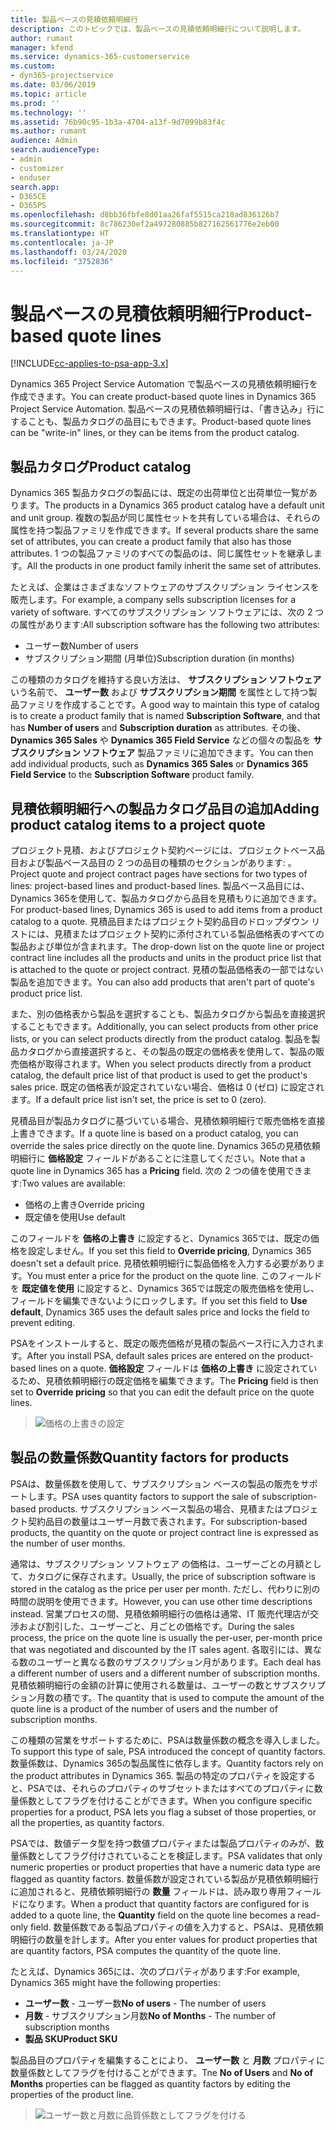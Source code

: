 ```yaml
---
title: 製品ベースの見積依頼明細行
description: このトピックでは、製品ベースの見積依頼明細行について説明します。
author: rumant
manager: kfend
ms.service: dynamics-365-customerservice
ms.custom:
- dyn365-projectservice
ms.date: 03/06/2019
ms.topic: article
ms.prod: ''
ms.technology: ''
ms.assetid: 76b90c95-1b3a-4704-a13f-9d7099b83f4c
ms.author: rumant
audience: Admin
search.audienceType:
- admin
- customizer
- enduser
search.app:
- D365CE
- D365PS
ms.openlocfilehash: d8bb36fbfe8d01aa26faf5515ca218ad836126b7
ms.sourcegitcommit: 8c786230ef2a497280885b827162561776e2eb00
ms.translationtype: HT
ms.contentlocale: ja-JP
ms.lasthandoff: 03/24/2020
ms.locfileid: "3752836"
---
```

# <a name="product-based-quote-lines"></a><span data-ttu-id="74290-103">製品ベースの見積依頼明細行</span><span class="sxs-lookup"><span data-stu-id="74290-103">Product-based quote lines</span></span>

[!INCLUDE[cc-applies-to-psa-app-3.x](../includes/cc-applies-to-psa-app-3x.md)]


<span data-ttu-id="74290-104">Dynamics 365 Project Service Automation で製品ベースの見積依頼明細行を作成できます。</span><span class="sxs-lookup"><span data-stu-id="74290-104">You can create product-based quote lines in Dynamics 365 Project Service Automation.</span></span> <span data-ttu-id="74290-105">製品ベースの見積依頼明細行は、「書き込み」行にすることも、製品カタログの品目にもできます。</span><span class="sxs-lookup"><span data-stu-id="74290-105">Product-based quote lines can be "write-in" lines, or they can be items from the product catalog.</span></span>

## <a name="product-catalog"></a><span data-ttu-id="74290-106">製品カタログ</span><span class="sxs-lookup"><span data-stu-id="74290-106">Product catalog</span></span>

<span data-ttu-id="74290-107">Dynamics 365 製品カタログの製品には、既定の出荷単位と出荷単位一覧があります。</span><span class="sxs-lookup"><span data-stu-id="74290-107">The products in a Dynamics 365 product catalog have a default unit and unit group.</span></span> <span data-ttu-id="74290-108">複数の製品が同じ属性セットを共有している場合は、それらの属性を持つ製品ファミリを作成できます。</span><span class="sxs-lookup"><span data-stu-id="74290-108">If several products share the same set of attributes, you can create a product family that also has those attributes.</span></span> <span data-ttu-id="74290-109">1 つの製品ファミリのすべての製品のは、同じ属性セットを継承します。</span><span class="sxs-lookup"><span data-stu-id="74290-109">All the products in one product family inherit the same set of attributes.</span></span>

<span data-ttu-id="74290-110">たとえば、企業はさまざまなソフトウェアのサブスクリプション ライセンスを販売します。</span><span class="sxs-lookup"><span data-stu-id="74290-110">For example, a company sells subscription licenses for a variety of software.</span></span> <span data-ttu-id="74290-111">すべてのサブスクリプション ソフトウェアには、次の 2 つの属性があります:</span><span class="sxs-lookup"><span data-stu-id="74290-111">All subscription software has the following two attributes:</span></span>

- <span data-ttu-id="74290-112">ユーザー数</span><span class="sxs-lookup"><span data-stu-id="74290-112">Number of users</span></span> 
- <span data-ttu-id="74290-113">サブスクリプション期間 (月単位)</span><span class="sxs-lookup"><span data-stu-id="74290-113">Subscription duration (in months)</span></span>

<span data-ttu-id="74290-114">この種類のカタログを維持する良い方法は、 **サブスクリプション ソフトウェア** いう名前で、 **ユーザー数** および **サブスクリプション期間** を属性として持つ製品ファミリを作成することです。</span><span class="sxs-lookup"><span data-stu-id="74290-114">A good way to maintain this type of catalog is to create a product family that is named **Subscription Software**, and that has **Number of users** and **Subscription duration** as attributes.</span></span> <span data-ttu-id="74290-115">その後、 **Dynamics 365 Sales** や **Dynamics 365 Field Service** などの個々の製品を **サブスクリプション ソフトウェア** 製品ファミリに追加できます。</span><span class="sxs-lookup"><span data-stu-id="74290-115">You can then add individual products, such as **Dynamics 365 Sales** or **Dynamics 365 Field Service** to the **Subscription Software** product family.</span></span>

## <a name="adding-product-catalog-items-to-a-project-quote"></a><span data-ttu-id="74290-116">見積依頼明細行への製品カタログ品目の追加</span><span class="sxs-lookup"><span data-stu-id="74290-116">Adding product catalog items to a project quote</span></span>

<span data-ttu-id="74290-117">プロジェクト見積、およびプロジェクト契約ページには、プロジェクトベース品目および製品ベース品目の 2 つの品目の種類のセクションがあります: 。</span><span class="sxs-lookup"><span data-stu-id="74290-117">Project quote and project contract pages have sections for two types of lines: project-based lines and product-based lines.</span></span> <span data-ttu-id="74290-118">製品ベース品目には、Dynamics 365を使用して、製品カタログから品目を見積もりに追加できます。</span><span class="sxs-lookup"><span data-stu-id="74290-118">For product-based lines, Dynamics 365 is used to add items from a product catalog to a quote.</span></span> <span data-ttu-id="74290-119">見積品目またはプロジェクト契約品目のドロップダウン リストには、見積またはプロジェクト契約に添付されている製品価格表のすべての製品および単位が含まれます。</span><span class="sxs-lookup"><span data-stu-id="74290-119">The drop-down list on the quote line or project contract line includes all the products and units in the product price list that is attached to the quote or project contract.</span></span> <span data-ttu-id="74290-120">見積の製品価格表の一部ではない製品を追加できます。</span><span class="sxs-lookup"><span data-stu-id="74290-120">You can also add products that aren't part of quote's product price list.</span></span>

<span data-ttu-id="74290-121">また、別の価格表から製品を選択することも、製品カタログから製品を直接選択することもできます。</span><span class="sxs-lookup"><span data-stu-id="74290-121">Additionally, you can select products from other price lists, or you can select products directly from the product catalog.</span></span> <span data-ttu-id="74290-122">製品を製品カタログから直接選択すると、その製品の既定の価格表を使用して、製品の販売価格が取得されます。</span><span class="sxs-lookup"><span data-stu-id="74290-122">When you select products directly from a product catalog, the default price list of that product is used to get the product's sales price.</span></span> <span data-ttu-id="74290-123">既定の価格表が設定されていない場合、価格は 0 (ゼロ) に設定されます。</span><span class="sxs-lookup"><span data-stu-id="74290-123">If a default price list isn't set, the price is set to 0 (zero).</span></span>

<span data-ttu-id="74290-124">見積品目が製品カタログに基づいている場合、見積依頼明細行で販売価格を直接上書きできます。</span><span class="sxs-lookup"><span data-stu-id="74290-124">If a quote line is based on a product catalog, you can override the sales price directly on the quote line.</span></span> <span data-ttu-id="74290-125">Dynamics 365の見積依頼明細行に **価格設定** フィールドがあることに注意してください。</span><span class="sxs-lookup"><span data-stu-id="74290-125">Note that a quote line in Dynamics 365 has a **Pricing** field.</span></span> <span data-ttu-id="74290-126">次の 2 つの値を使用できます:</span><span class="sxs-lookup"><span data-stu-id="74290-126">Two values are available:</span></span>

- <span data-ttu-id="74290-127">価格の上書き</span><span class="sxs-lookup"><span data-stu-id="74290-127">Override pricing</span></span>  
- <span data-ttu-id="74290-128">既定値を使用</span><span class="sxs-lookup"><span data-stu-id="74290-128">Use default</span></span>

<span data-ttu-id="74290-129">このフィールドを **価格の上書き** に設定すると、Dynamics 365では、既定の価格を設定しません。</span><span class="sxs-lookup"><span data-stu-id="74290-129">If you set this field to **Override pricing**, Dynamics 365 doesn't set a default price.</span></span> <span data-ttu-id="74290-130">見積依頼明細行に製品価格を入力する必要があります。</span><span class="sxs-lookup"><span data-stu-id="74290-130">You must enter a price for the product on the quote line.</span></span> <span data-ttu-id="74290-131">このフィールドを **既定値を使用** に設定すると、Dynamics 365では既定の販売価格を使用し、フィールドを編集できないようにロックします。</span><span class="sxs-lookup"><span data-stu-id="74290-131">If you set this field to **Use default**, Dynamics 365 uses the default sales price and locks the field to prevent editing.</span></span>

<span data-ttu-id="74290-132">PSAをインストールすると、既定の販売価格が見積の製品ベース行に入力されます。</span><span class="sxs-lookup"><span data-stu-id="74290-132">After you install PSA, default sales prices are entered on the product-based lines on a quote.</span></span> <span data-ttu-id="74290-133">**価格設定** フィールドは **価格の上書き** に設定されているため、見積依頼明細行の既定価格を編集できます。</span><span class="sxs-lookup"><span data-stu-id="74290-133">The **Pricing** field is then set to **Override pricing** so that you can edit the default price on the quote lines.</span></span>

> ![価格の上書きの設定](media/basic-guide-10.png)
 
## <a name="quantity-factors-for-products"></a><span data-ttu-id="74290-135">製品の数量係数</span><span class="sxs-lookup"><span data-stu-id="74290-135">Quantity factors for products</span></span>

<span data-ttu-id="74290-136">PSAは、数量係数を使用して、サブスクリプション ベースの製品の販売をサポートします。</span><span class="sxs-lookup"><span data-stu-id="74290-136">PSA uses quantity factors to support the sale of subscription-based products.</span></span> <span data-ttu-id="74290-137">サブスクリプション ベース製品の場合、見積またはプロジェクト契約品目の数量はユーザー月数で表されます。</span><span class="sxs-lookup"><span data-stu-id="74290-137">For subscription-based products, the quantity on the quote or project contract line is expressed as the number of user months.</span></span>

<span data-ttu-id="74290-138">通常は、サブスクリプション ソフトウェア の価格は、ユーザーごとの月額として、カタログに保存されます。</span><span class="sxs-lookup"><span data-stu-id="74290-138">Usually, the price of subscription software is stored in the catalog as the price per user per month.</span></span> <span data-ttu-id="74290-139">ただし、代わりに別の時間の説明を使用できます。</span><span class="sxs-lookup"><span data-stu-id="74290-139">However, you can use other time descriptions instead.</span></span> <span data-ttu-id="74290-140">営業プロセスの間、見積依頼明細行の価格は通常、IT 販売代理店が交渉および割引した、ユーザーごと、月ごとの価格です。</span><span class="sxs-lookup"><span data-stu-id="74290-140">During the sales process, the price on the quote line is usually the per-user, per-month price that was negotiated and discounted by the IT sales agent.</span></span> <span data-ttu-id="74290-141">各取引には、異なる数のユーザーと異なる数のサブスクリプション月があります。</span><span class="sxs-lookup"><span data-stu-id="74290-141">Each deal has a different number of users and a different number of subscription months.</span></span> <span data-ttu-id="74290-142">見積依頼明細行の金額の計算に使用される数量は、ユーザーの数とサブスクリプション月数の積です。</span><span class="sxs-lookup"><span data-stu-id="74290-142">The quantity that is used to compute the amount of the quote line is a product of the number of users and the number of subscription months.</span></span>

<span data-ttu-id="74290-143">この種類の営業をサポートするために、PSAは数量係数の概念を導入しました。</span><span class="sxs-lookup"><span data-stu-id="74290-143">To support this type of sale, PSA introduced the concept of quantity factors.</span></span> <span data-ttu-id="74290-144">数量係数は、Dynamics 365の製品属性に依存します。</span><span class="sxs-lookup"><span data-stu-id="74290-144">Quantity factors rely on the product attributes in Dynamics 365.</span></span> <span data-ttu-id="74290-145">製品の特定のプロパティを設定すると、PSAでは、それらのプロパティのサブセットまたはすべてのプロパティに数量係数としてフラグを付けることができます。</span><span class="sxs-lookup"><span data-stu-id="74290-145">When you configure specific properties for a product, PSA lets you flag a subset of those properties, or all the properties, as quantity factors.</span></span>

<span data-ttu-id="74290-146">PSAでは、数値データ型を持つ数値プロパティまたは製品プロパティのみが、数量係数としてフラグ付けされていることを検証します。</span><span class="sxs-lookup"><span data-stu-id="74290-146">PSA validates that only numeric properties or product properties that have a numeric data type are flagged as quantity factors.</span></span> <span data-ttu-id="74290-147">数量係数が設定されている製品が見積依頼明細行に追加されると、見積依頼明細行の **数量** フィールドは、読み取り専用フィールドになります。</span><span class="sxs-lookup"><span data-stu-id="74290-147">When a product that quantity factors are configured for is added to a quote line, the **Quantity** field on the quote line becomes a read-only field.</span></span> <span data-ttu-id="74290-148">数量係数である製品プロパティの値を入力すると、PSAは、見積依頼明細行の数量を計します。</span><span class="sxs-lookup"><span data-stu-id="74290-148">After you enter values for product properties that are quantity factors, PSA computes the quantity of the quote line.</span></span>

<span data-ttu-id="74290-149">たとえば、Dynamics 365には、次のプロパティがあります:</span><span class="sxs-lookup"><span data-stu-id="74290-149">For example, Dynamics 365 might have the following properties:</span></span> 

- <span data-ttu-id="74290-150">**ユーザー数** - ユーザー数</span><span class="sxs-lookup"><span data-stu-id="74290-150">**No of users** - The number of users</span></span> 
- <span data-ttu-id="74290-151">**月数** - サブスクリプション月数</span><span class="sxs-lookup"><span data-stu-id="74290-151">**No of Months** - The number of subscription months</span></span>
- <span data-ttu-id="74290-152">**製品 SKU**</span><span class="sxs-lookup"><span data-stu-id="74290-152">**Product SKU**</span></span> 

<span data-ttu-id="74290-153">製品品目のプロパティを編集することにより、 **ユーザー数** と **月数** プロパティに数量係数としてフラグを付けることができます。</span><span class="sxs-lookup"><span data-stu-id="74290-153">Tne **No of Users** and **No of Months** properties can be flagged as quantity factors by editing the properties of the product line.</span></span> 

> ![ユーザー数と月数に品質係数としてフラグを付ける](media/basic-guide-11.png)
 
